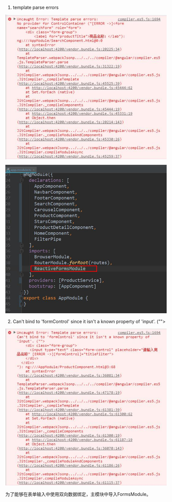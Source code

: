 1. template parse errors

![](/assets/360截图20171023164722902.jpg)

![](/assets/360截图20171023164859716.jpg)



2. Can't bind to 'formControl' since it isn't a known property of 'input'. ("">

![](/assets/360截图20171024191429386.jpg)

为了能够在表单输入中使用双向数据绑定，主模块中导入FormsModule。











































